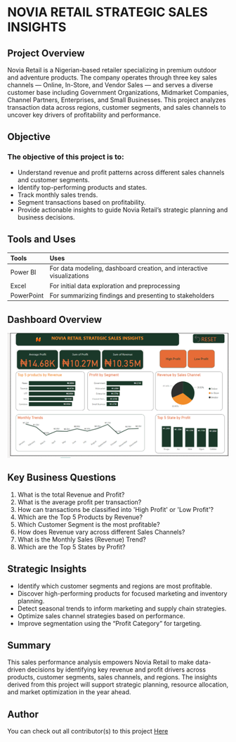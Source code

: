 # **NOVIA RETAIL STRATEGIC SALES INSIGHTS**
 

## **Project Overview**

Novia Retail is a Nigerian-based retailer specializing in premium outdoor and adventure products. The company operates through three key sales channels — Online, In-Store, and Vendor Sales — and serves a diverse customer base including Government Organizations, Midmarket Companies, Channel Partners, Enterprises, and Small Businesses. This project analyzes transaction data across regions, customer segments, and sales channels to uncover key drivers of profitability and performance.
 
## **Objective**
### The objective of this project is to:

- Understand revenue and profit patterns across different sales channels and customer segments.
- Identify top-performing products and states.
- Track monthly sales trends.
- Segment transactions based on profitability.
- Provide actionable insights to guide Novia Retail’s strategic planning and business decisions.

## **Tools and Uses**

| Tools | Uses |
|:-|:-|
| Power BI | For data modeling, dashboard creation, and interactive visualizations |
| Excel | For initial data exploration and preprocessing |
| PowerPoint | For summarizing findings and presenting to stakeholders |

## **Dashboard Overview**

![Nova Sales Dashboard Overview](Novia_dashboard.png)

## **Key Business Questions**

1. What is the total Revenue and Profit?
2. What is the average profit per transaction?
3. How can transactions be classified into 'High Profit' or 'Low Profit'?
4. Which are the Top 5 Products by Revenue?
5. Which Customer Segment is the most profitable?
6. How does Revenue vary across different Sales Channels?
7. What is the Monthly Sales (Revenue) Trend?
8. Which are the Top 5 States by Profit?

## **Strategic Insights**

- Identify which customer segments and regions are most profitable.
- Discover high-performing products for focused marketing and inventory planning.
- Detect seasonal trends to inform marketing and supply chain strategies.
- Optimize sales channel strategies based on performance.
- Improve segmentation using the “Profit Category” for targeting.

## **Summary**

This sales performance analysis empowers Novia Retail to make data-driven decisions by identifying key revenue and profit drivers across products, customer segments, sales channels, and regions. The insights derived from this project will support strategic planning, resource allocation, and market optimization in the year ahead.

## **Author**

You can check out all contributor(s) to this project [Here](AUTHORS)
